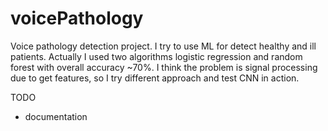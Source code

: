# voicePathology
Voice pathology detection project. I try to use ML for detect healthy and ill patients. Actually  I used two algorithms logistic regression and random forest with overall accuracy ~70%. I think the problem is signal processing due to get features, so I try different approach and test CNN in action.

TODO
- documentation

